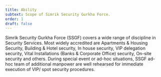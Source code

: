 ```yaml
---
title: Ability
subtext: Scope of Simrik Security Gurkha Force.
order: 1
draft: false
---
```

Simrik Security Gurkha Force (SSGF) covers a wide range of discipline in Security Services. Most widely accredited are Apartments & Housing Security, Building & Hotel security,  In house security, VIP delegation security, Vital Installations (Banks & Corporate Office) security, On-site security and others. During special event or ad-hoc situations, SSGF ad- hoc team of additional manpower are well rehearsed for immediate execution of VIP/ spot security procedures.